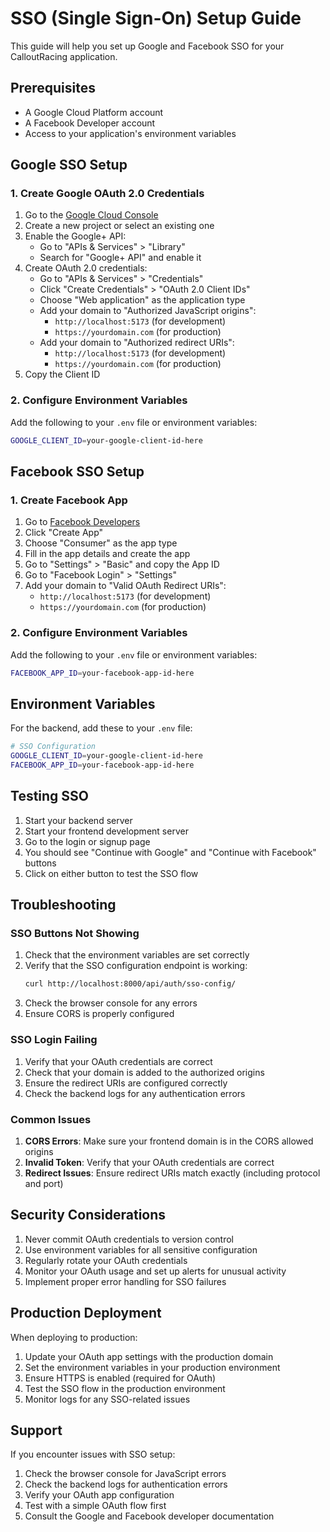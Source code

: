 # SSO (Single Sign-On) Setup Guide

This guide will help you set up Google and Facebook SSO for your CalloutRacing application.

## Prerequisites

- A Google Cloud Platform account
- A Facebook Developer account
- Access to your application's environment variables

## Google SSO Setup

### 1. Create Google OAuth 2.0 Credentials

1. Go to the [Google Cloud Console](https://console.cloud.google.com/)
2. Create a new project or select an existing one
3. Enable the Google+ API:
   - Go to "APIs & Services" > "Library"
   - Search for "Google+ API" and enable it
4. Create OAuth 2.0 credentials:
   - Go to "APIs & Services" > "Credentials"
   - Click "Create Credentials" > "OAuth 2.0 Client IDs"
   - Choose "Web application" as the application type
   - Add your domain to "Authorized JavaScript origins":
     - `http://localhost:5173` (for development)
     - `https://yourdomain.com` (for production)
   - Add your domain to "Authorized redirect URIs":
     - `http://localhost:5173` (for development)
     - `https://yourdomain.com` (for production)
5. Copy the Client ID

### 2. Configure Environment Variables

Add the following to your `.env` file or environment variables:

```bash
GOOGLE_CLIENT_ID=your-google-client-id-here
```

## Facebook SSO Setup

### 1. Create Facebook App

1. Go to [Facebook Developers](https://developers.facebook.com/)
2. Click "Create App"
3. Choose "Consumer" as the app type
4. Fill in the app details and create the app
5. Go to "Settings" > "Basic" and copy the App ID
6. Go to "Facebook Login" > "Settings"
7. Add your domain to "Valid OAuth Redirect URIs":
   - `http://localhost:5173` (for development)
   - `https://yourdomain.com` (for production)

### 2. Configure Environment Variables

Add the following to your `.env` file or environment variables:

```bash
FACEBOOK_APP_ID=your-facebook-app-id-here
```

## Environment Variables

For the backend, add these to your `.env` file:

```bash
# SSO Configuration
GOOGLE_CLIENT_ID=your-google-client-id-here
FACEBOOK_APP_ID=your-facebook-app-id-here
```

## Testing SSO

1. Start your backend server
2. Start your frontend development server
3. Go to the login or signup page
4. You should see "Continue with Google" and "Continue with Facebook" buttons
5. Click on either button to test the SSO flow

## Troubleshooting

### SSO Buttons Not Showing

1. Check that the environment variables are set correctly
2. Verify that the SSO configuration endpoint is working:
   ```bash
   curl http://localhost:8000/api/auth/sso-config/
   ```
3. Check the browser console for any errors
4. Ensure CORS is properly configured

### SSO Login Failing

1. Verify that your OAuth credentials are correct
2. Check that your domain is added to the authorized origins
3. Ensure the redirect URIs are configured correctly
4. Check the backend logs for any authentication errors

### Common Issues

1. **CORS Errors**: Make sure your frontend domain is in the CORS allowed origins
2. **Invalid Token**: Verify that your OAuth credentials are correct
3. **Redirect Issues**: Ensure redirect URIs match exactly (including protocol and port)

## Security Considerations

1. Never commit OAuth credentials to version control
2. Use environment variables for all sensitive configuration
3. Regularly rotate your OAuth credentials
4. Monitor your OAuth usage and set up alerts for unusual activity
5. Implement proper error handling for SSO failures

## Production Deployment

When deploying to production:

1. Update your OAuth app settings with the production domain
2. Set the environment variables in your production environment
3. Ensure HTTPS is enabled (required for OAuth)
4. Test the SSO flow in the production environment
5. Monitor logs for any SSO-related issues

## Support

If you encounter issues with SSO setup:

1. Check the browser console for JavaScript errors
2. Check the backend logs for authentication errors
3. Verify your OAuth app configuration
4. Test with a simple OAuth flow first
5. Consult the Google and Facebook developer documentation 